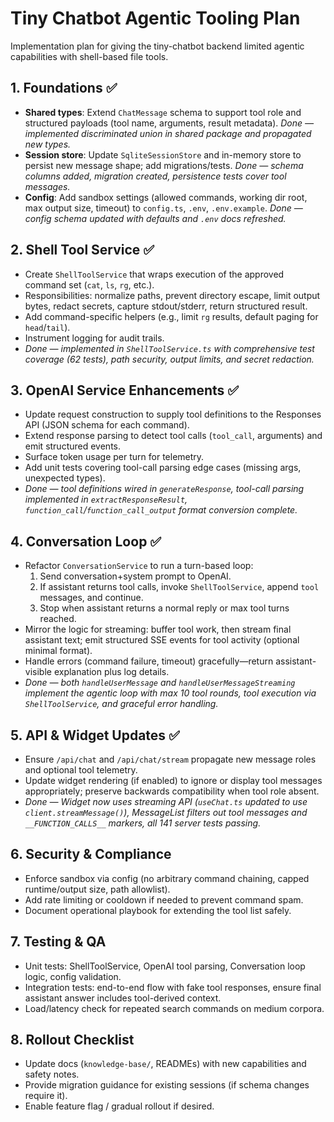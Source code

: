 # Tiny Chatbot Agentic Tooling Plan

Implementation plan for giving the tiny-chatbot backend limited agentic capabilities with shell-based file tools.

## 1. Foundations ✅
- **Shared types**: Extend `ChatMessage` schema to support tool role and structured payloads (tool name, arguments, result metadata). _Done — implemented discriminated union in shared package and propagated new types._
- **Session store**: Update `SqliteSessionStore` and in-memory store to persist new message shape; add migrations/tests. _Done — schema columns added, migration created, persistence tests cover tool messages._
- **Config**: Add sandbox settings (allowed commands, working dir root, max output size, timeout) to `config.ts`, `.env`, `.env.example`. _Done — config schema updated with defaults and `.env` docs refreshed._

## 2. Shell Tool Service ✅
- Create `ShellToolService` that wraps execution of the approved command set (`cat`, `ls`, `rg`, etc.).
- Responsibilities: normalize paths, prevent directory escape, limit output bytes, redact secrets, capture stdout/stderr, return structured result.
- Add command-specific helpers (e.g., limit `rg` results, default paging for `head`/`tail`).
- Instrument logging for audit trails.
- _Done — implemented in `ShellToolService.ts` with comprehensive test coverage (62 tests), path security, output limits, and secret redaction._

## 3. OpenAI Service Enhancements ✅
- Update request construction to supply tool definitions to the Responses API (JSON schema for each command).
- Extend response parsing to detect tool calls (`tool_call`, arguments) and emit structured events.
- Surface token usage per turn for telemetry.
- Add unit tests covering tool-call parsing edge cases (missing args, unexpected types).
- _Done — tool definitions wired in `generateResponse`, tool-call parsing implemented in `extractResponseResult`, `function_call`/`function_call_output` format conversion complete._

## 4. Conversation Loop ✅
- Refactor `ConversationService` to run a turn-based loop:
  1. Send conversation+system prompt to OpenAI.
  2. If assistant returns tool calls, invoke `ShellToolService`, append `tool` messages, and continue.
  3. Stop when assistant returns a normal reply or max tool turns reached.
- Mirror the logic for streaming: buffer tool work, then stream final assistant text; emit structured SSE events for tool activity (optional minimal format).
- Handle errors (command failure, timeout) gracefully—return assistant-visible explanation plus log details.
- _Done — both `handleUserMessage` and `handleUserMessageStreaming` implement the agentic loop with max 10 tool rounds, tool execution via `ShellToolService`, and graceful error handling._

## 5. API & Widget Updates ✅
- Ensure `/api/chat` and `/api/chat/stream` propagate new message roles and optional tool telemetry.
- Update widget rendering (if enabled) to ignore or display tool messages appropriately; preserve backwards compatibility when tool role absent.
- _Done — Widget now uses streaming API (`useChat.ts` updated to use `client.streamMessage()`), MessageList filters out tool messages and `__FUNCTION_CALLS__` markers, all 141 server tests passing._

## 6. Security & Compliance
- Enforce sandbox via config (no arbitrary command chaining, capped runtime/output size, path allowlist).
- Add rate limiting or cooldown if needed to prevent command spam.
- Document operational playbook for extending the tool list safely.

## 7. Testing & QA
- Unit tests: ShellToolService, OpenAI tool parsing, Conversation loop logic, config validation.
- Integration tests: end-to-end flow with fake tool responses, ensure final assistant answer includes tool-derived context.
- Load/latency check for repeated search commands on medium corpora.

## 8. Rollout Checklist
- Update docs (`knowledge-base/`, READMEs) with new capabilities and safety notes.
- Provide migration guidance for existing sessions (if schema changes require it).
- Enable feature flag / gradual rollout if desired.
